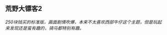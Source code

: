 ## 荒野大镖客2
###### 250块钱买的标准版，画面剧情吹爆，本来不太喜欢西部牛仔这个主题，但是玩起来发现还是蛮有趣的，骑马都特别有趣。
<!-- <base-photolist value="games/GTA5/" imgName="GTA" :number="23"/> -->